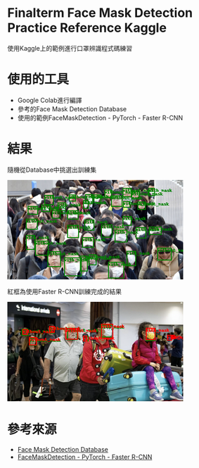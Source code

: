 # Finalterm Face Mask Detection Practice Reference Kaggle  
使用Kaggle上的範例進行口罩辨識程式碼練習
# 使用的工具
- Google Colab進行編譯
- 參考的Face Mask Detection Database
- 使用的範例FaceMaskDetection - PyTorch - Faster R-CNN
# 結果
隨機從Database中挑選出訓練集

![Train set][1]

紅框為使用Faster R-CNN訓練完成的結果 

![result][2]
# 參考來源
- [Face Mask Detection Database](https://www.kaggle.com/datasets/andrewmvd/face-mask-detection)
- [FaceMaskDetection - PyTorch - Faster R-CNN](https://www.kaggle.com/code/franciscop9/facemaskdetection-pytorch-faster-r-cnn)

[1]: https://github.com/lit-cup/finalterm_facemaskdetection/blob/main/Train%20set.png
[2]: https://github.com/lit-cup/finalterm_facemaskdetection/blob/main/result.png
